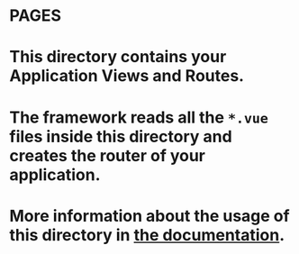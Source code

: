 # PAGES
# This directory contains your Application Views and Routes.
# The framework reads all the `*.vue` files inside this directory and creates the router of your application.
# More information about the usage of this directory in [the documentation](https://nuxtjs.org/guide/routing).
